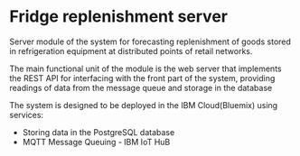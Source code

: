 # Fridge replenishment server

  
Server module of the system for forecasting replenishment of goods stored in refrigeration equipment at distributed points of retail networks. 

The main functional unit of the module is the web server that implements the REST API for interfacing with the front part of the system, providing readings of data from the message queue and storage in the database

The system is designed to be deployed in the IBM Сloud(Bluemix) using services:

- Storing data in the PostgreSQL database
- MQTT Message Queuing - IBM IoT HuB
